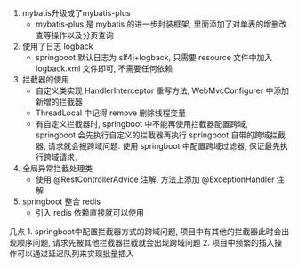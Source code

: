 1. mybatis升级成了mybatis-plus
    - mybatis-plus 是 mybatis 的进一步封装框架, 里面添加了对单表的增删改查等操作以及分页查询
2. 使用了日志 logback
    - springboot 默认日志为 slf4j+logback, 只需要 resource 文件中加入 logback.xml 文件即可, 不需要任何依赖
3. 拦截器的使用
    - 自定义类实现 HandlerInterceptor 重写方法, WebMvcConfigurer 中添加新增的拦截器
    - ThreadLocal 中记得 remove 删除线程变量
    - 有自定义拦截器时, springboot 中不能再使用拦截器配置跨域, springboot 会先执行自定义的拦截器再执行 springboot 自带的跨域拦截器, 
      请求就会报跨域问题. 使用 springboot 中配置跨域过滤器, 保证最先执行跨域请求.
4. 全局异常拦截处理类
    - 使用 @RestControllerAdvice 注解, 方法上添加 @ExceptionHandler 注解
5. springboot 整合 redis
    - 引入 redis 依赖直接就可以使用
    
    
    
几点
    1. springboot中配置拦截器方式的跨域问题, 项目中有其他的拦截器此时会出现顺序问题, 请求先被其他拦截器拦截就会出现跨域问题
    2. 项目中频繁的插入操作可以通过延迟队列来实现批量插入